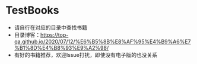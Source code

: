 # TestBooks

- 请自行在对应的目录中查找书籍
- 目录博客：https://top-qa.github.io/2020/07/12/%E6%B5%8B%E8%AF%95%E4%B9%A6%E7%B1%8D%E4%B8%93%E9%A2%98/
- 有好的书籍推荐，欢迎Issue打扰，即使没有电子版的也没关系
